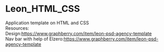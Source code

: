 # Leon_HTML_CSS
Application template on HTML and CSS <br>
Resources: <br>
Design:https://www.graphberry.com/item/leon-psd-agency-template <br>
Nav bar with help of Elzero:https://www.graphberry.com/item/leon-psd-agency-template
